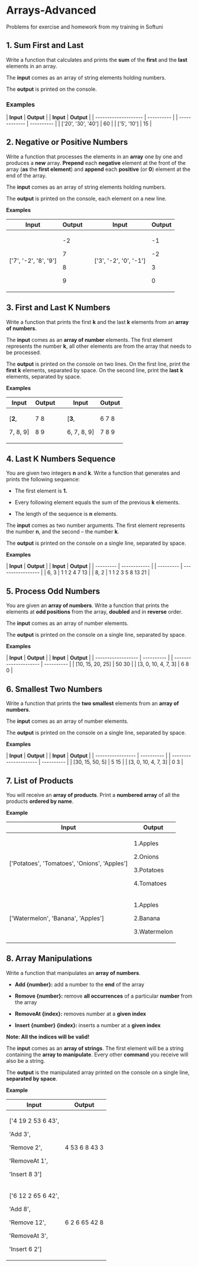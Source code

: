 # Arrays-Advanced
Problems for exercise and homework from my training in Softuni

## **1. Sum First and Last**

Write a function that calculates and prints the **sum** of the **first**
and the **last** elements in an array.

The **input** comes as an array of string elements holding numbers.

The **output** is printed on the console.

### Examples

| **Input**            | **Output** |  | **Input**     | **Output** |
| -------------------- | ---------- |  | ------------- | ---------- |
| \['20', '30', '40'\] | 60         |  | \['5', '10'\] | 15         |

## **2. Negative or Positive Numbers**

Write a function that processes the elements in an **array** one by one
and produces a **new** array. **Prepend** each **negative** element at
the front of the array (**as** the **first element**) and **append**
each **positive** (or **0**) element at the end of the array.

The **input** comes as an array of string elements holding numbers.

The **output** is printed on the console, each element on a new line.

**Examples**

<table>
<thead>
<tr class="header">
<th><strong>Input</strong></th>
<th><strong>Output</strong></th>
<th></th>
<th><strong>Input</strong></th>
<th><strong>Output</strong></th>
</tr>
</thead>
<tbody>
<tr class="odd">
<td>['7', '-2', '8', '9']</td>
<td><p>-2</p>
<p>7</p>
<p>8</p>
<p>9</p></td>
<td></td>
<td>['3', '-2', '0', '-1']</td>
<td><p>-1</p>
<p>-2</p>
<p>3</p>
<p>0</p></td>
</tr>
</tbody>
</table>


## **3. First and Last K Numbers**

Write a function that prints the first **k** and the last **k** elements
from an **array of numbers**.

The **input** comes as an **array of number** elements. The first
element represents the number **k**, all other elements are from the
array that needs to be processed.

The **output** is printed on the console on two lines. On the first
line, print the **first** **k** elements, separated by space. On the
second line, print the **last** **k** elements, separated by space.

**Examples**

<table>
<thead>
<tr class="header">
<th><strong>Input</strong></th>
<th><strong>Output</strong></th>
<th></th>
<th><strong>Input</strong></th>
<th><strong>Output</strong></th>
</tr>
</thead>
<tbody>
<tr class="odd">
<td><p>[<strong>2</strong>,</p>
<p>7, 8, 9]</p></td>
<td><p>7 8</p>
<p>8 9</p></td>
<td></td>
<td><p>[<strong>3</strong>,</p>
<p>6, 7, 8, 9]</p></td>
<td><p>6 7 8</p>
<p>7 8 9</p></td>
</tr>
</tbody>
</table>


## **4. Last K Numbers Sequence**

You are given two integers **n** and **k**. Write a function that
generates and prints the following sequence:

  - The first element is **1.**

  - Every following element equals the sum of the previous **k**
    elements.

  - The length of the sequence is **n** elements.

The **input** comes as two number arguments. The first element
represents the number **n**, and the second – the number **k**.

The **output** is printed on the console on a single line, separated by
space.

**Examples**

| **Input** | **Output**   |  | **Input** | **Output**        |
| --------- | ------------ |  | --------- | ----------------- |
| 6, 3      | 1 1 2 4 7 13 |  | 8, 2      | 1 1 2 3 5 8 13 21 |


## **5. Process Odd Numbers**

You are given an **array of numbers**. Write a function that prints the
elements at **odd positions** from the array, **doubled** and in
**reverse** order.

The **input** comes as an array of number elements.

The **output** is printed on the console on a single line, separated by
space.

**Examples**

| **Input**          | **Output** |  | **Input**             | **Output** |
| ------------------ | ---------- |  | --------------------- | ---------- |
| \[10, 15, 20, 25\] | 50 30      |  | \[3, 0, 10, 4, 7, 3\] | 6 8 0      |


## **6. Smallest Two Numbers**

Write a function that prints the **two smallest** elements from an
**array of numbers**.

The **input** comes as an array of number elements.

The **output** is printed on the console on a single line, separated by
space.

**Examples**

| **Input**         | **Output** |  | **Input**             | **Output** |
| ----------------- | ---------- |  | --------------------- | ---------- |
| \[30, 15, 50, 5\] | 5 15       |  | \[3, 0, 10, 4, 7, 3\] | 0 3        |


## **7. List of Products**

You will receive an **array of products**. Print a **numbered array** of
all the products **ordered by name**.

**Example**

<table>
<thead>
<tr class="header">
<th><strong>Input</strong></th>
<th><strong>Output</strong></th>
</tr>
</thead>
<tbody>
<tr class="odd">
<td>['Potatoes', 'Tomatoes', 'Onions', 'Apples']</td>
<td><p>1.Apples</p>
<p>2.Onions</p>
<p>3.Potatoes</p>
<p>4.Tomatoes</p></td>
</tr>
<tr class="even">
<td>['Watermelon', 'Banana', 'Apples']</td>
<td><p>1.Apples</p>
<p>2.Banana</p>
<p>3.Watermelon</p></td>
</tr>
</tbody>
</table>


## **8. Array Manipulations**

Write a function that manipulates an **array of numbers**.

  - **Add {number}:** add a number to the **end** of the array

  - **Remove {number}:** remove **all occurrences** of a particular
    **number** from the array

  - **RemoveAt {index}:** removes number at a **given index**

  - **Insert {number} {index}:** inserts a number at a **given index**

**Note: All the indices will be valid\!**

The **input** comes as an **array of strings**. The first element will
be a string containing the **array to manipulate**. Every other
**command** you receive will also be a string.

The **output** is the manipulated array printed on the console on a
single line, **separated by space**.

**Example**

<table>
<thead>
<tr class="header">
<th><strong>Input</strong></th>
<th><strong>Output</strong></th>
</tr>
</thead>
<tbody>
<tr class="odd">
<td><p>['4 19 2 53 6 43',</p>
<p>'Add 3',</p>
<p>'Remove 2',</p>
<p>'RemoveAt 1',</p>
<p>'Insert 8 3']</p></td>
<td>4 53 6 8 43 3</td>
</tr>
<tr class="even">
<td><p>['6 12 2 65 6 42',</p>
<p>'Add 8',</p>
<p>'Remove 12',</p>
<p>'RemoveAt 3',</p>
<p>'Insert 6 2']</p></td>
<td>6 2 6 65 42 8</td>
</tr>
</tbody>
</table>


